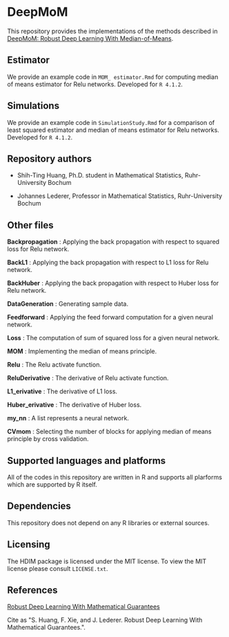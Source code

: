 # DeepMoM

This repository provides the implementations of the methods described in [DeepMoM: Robust Deep Learning With Median-of-Means](https://arxiv.org/abs/2105.14035).

## Estimator

We provide an example code in `MOM_ estimator.Rmd` for computing median of means estimator for Relu networks. Developed for `R 4.1.2`.


## Simulations

We provide an example code in `SimulationStudy.Rmd` for a comparison of least squared estimator and median of means estimator for Relu networks. Developed for `R 4.1.2`.

## Repository authors 

* Shih-Ting Huang, Ph.D. student in Mathematical Statistics, Ruhr-University Bochum

* Johannes Lederer, Professor in Mathematical Statistics, Ruhr-University Bochum

## Other files

**Backpropagation** : Applying the back propagation with respect to squared loss for Relu network.

**BackL1** : Applying the back propagation with respect to L1 loss for Relu network.

**BackHuber** : Applying the back propagation with respect to Huber loss for 
Relu network.

**DataGeneration** : Generating sample data.

**Feedforward** : Applying the feed forward computation for a given neural network.

**Loss** : The computation of sum of squared loss for a given neural network.

**MOM** : Implementing the median of means principle.

**Relu** : The Relu activate function.

**ReluDerivative** : The derivative of Relu activate function.

**L1_erivative** : The derivative of L1 loss.

**Huber_erivative** : The derivative of Huber loss.

**my_nn** : A list represents a neural network.

**CVmom** : Selecting the number of blocks for applying median of means principle by cross validation.

## Supported languages and platforms

All of the codes in this repository are written in R and supports all plarforms which are supported by R itself.

## Dependencies

This repository does not depend on any R libraries or external sources.

## Licensing

The HDIM package is licensed under the MIT license. To
view the MIT license please consult `LICENSE.txt`.

## References
 [Robust Deep Learning With Mathematical Guarantees](https://johanneslederer.com/)
 
 Cite as "S. Huang, F. Xie, and J. Lederer. Robust Deep Learning With Mathematical Guarantees.".

